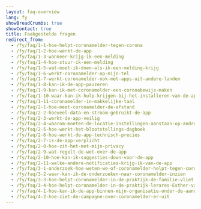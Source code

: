 ```yaml
---
layout: faq-overview
lang: fy
showBreadCrumbs: true
showContact: true
title: Faakgestelde fragen
redirect_from: 
  - /fy/faq/1-1-hoe-helpt-coronamelder-tegen-corona
  - /fy/faq/1-2-hoe-werkt-de-app
  - /fy/faq/1-3-wanneer-krijg-ik-een-melding
  - /fy/faq/1-4-hoe-stuur-ik-een-melding
  - /fy/faq/1-5-wat-moet-ik-doen-als-ik-een-melding-krijg
  - /fy/faq/1-6-werkt-coronamelder-op-mijn-tel
  - /fy/faq/1-7-werkt-coronamelder-ook-met-apps-uit-andere-landen
  - /fy/faq/1-8-kan-ik-de-app-pauzeren
  - /fy/faq/1-9-kan-ik-met-coronamelder-een-coronabewijs-maken
  - /fy/faq/1-10-waar-kan-ik-hulp-krijgen-bij-het-installeren-van-de-app
  - /fy/faq/1-11-coronamelder-in-makkelijke-taal
  - /fy/faq/2-1-hoe-meet-coronamelder-de-afstand
  - /fy/faq/2-2-hoeveel-data-en-stroom-gebruikt-de-app
  - /fy/faq/2-3-werkt-de-app-veilig
  - /fy/faq/2-4-waarom-moeten-de-locatie-instellingen-aanstaan-op-android
  - /fy/faq/2-5-hoe-werkt-het-blootstellings-dagboek
  - /fy/faq/2-6-hoe-werkt-de-app-technisch-precies
  - /fy/faq/2-7-is-de-app-verplicht
  - /fy/faq/2-8-hoe-zit-het-met-mijn-privacy
  - /fy/faq/2-9-wat-regelt-de-wet-over-de-app
  - /fy/faq/2-10-hoe-kan-ik-suggesties-down-voor-de-app
  - /fy/faq/2-11-welke-andere-notificaties-krijg-ik-van-de-app
  - /fy/faq/3-1-onderzoek-hoe-weten-we-of-coronamelder-helpt-tegen-corona
  - /fy/faq/3-2-waar-kan-ik-de-onderzoeken-naar-coronamelder-inzien
  - /fy/faq/3-3-hoe-helpt-coronamelder-in-de-praktijk-de-familie-vliet
  - /fy/faq/3-4-hoe-helpt-coronamelder-in-de-praktijk-lerares-Esther-van-Gorkum
  - /fy/faq/4-1-hoe-kan-ik-de-app-binnen-mijn-organisatie-onder-de-aandacht-brengen
  - /fy/faq/4-2-hoe-ziet-de-campagne-over-coronamelder-er-uit
---
```

